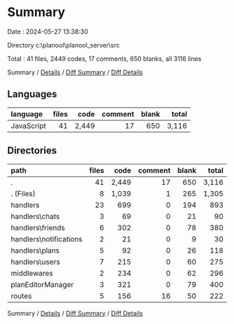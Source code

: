 # Summary

Date : 2024-05-27 13:38:30

Directory c:\\planool\\planool_server\\src

Total : 41 files,  2449 codes, 17 comments, 650 blanks, all 3116 lines

Summary / [Details](details.md) / [Diff Summary](diff.md) / [Diff Details](diff-details.md)

## Languages
| language | files | code | comment | blank | total |
| :--- | ---: | ---: | ---: | ---: | ---: |
| JavaScript | 41 | 2,449 | 17 | 650 | 3,116 |

## Directories
| path | files | code | comment | blank | total |
| :--- | ---: | ---: | ---: | ---: | ---: |
| . | 41 | 2,449 | 17 | 650 | 3,116 |
| . (Files) | 8 | 1,039 | 1 | 265 | 1,305 |
| handlers | 23 | 699 | 0 | 194 | 893 |
| handlers\\chats | 3 | 69 | 0 | 21 | 90 |
| handlers\\friends | 6 | 302 | 0 | 78 | 380 |
| handlers\\notifications | 2 | 21 | 0 | 9 | 30 |
| handlers\\plans | 5 | 92 | 0 | 26 | 118 |
| handlers\\users | 7 | 215 | 0 | 60 | 275 |
| middlewares | 2 | 234 | 0 | 62 | 296 |
| planEditorManager | 3 | 321 | 0 | 79 | 400 |
| routes | 5 | 156 | 16 | 50 | 222 |

Summary / [Details](details.md) / [Diff Summary](diff.md) / [Diff Details](diff-details.md)